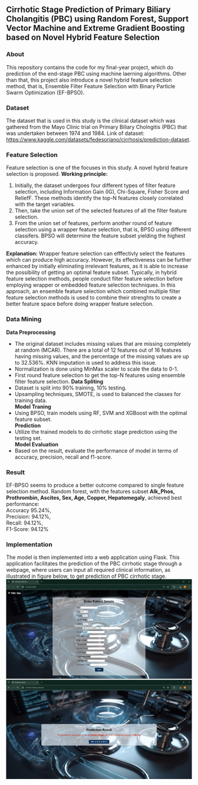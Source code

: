 ## Cirrhotic Stage Prediction of Primary Biliary Cholangitis (PBC) using Random Forest, Support Vector Machine and Extreme Gradient Boosting based on Novel Hybrid Feature Selection
### About
This repository contains the code for my final-year project, which do prediction of the end-stage PBC using machine laerning algorithms. Other than that, this project also introduce a novel hybrid feature selection method, that is, Ensemble Filter Feature Selection with Binary Particle Swarm Optimization (EF-BPSO).

### Dataset 
The dataset that is used in this study is the clinical dataset which was gathered from the Mayo Clinic trial on Primary Biliary Cholngitis (PBC) that was undertaken between 1974 and 1984. 
Link of dataset: https://www.kaggle.com/datasets/fedesoriano/cirrhosis/prediction-dataset. 

### Feature Selection
Feature selection is one of the focuses in this study. A novel hybrid feature selection is proposed.
**Working principle:**
1) Initially, the dataset undergoes four different types of filter feature selection, including Information Gain (IG), Chi-Square, Fisher Score and ReliefF. These methods identify the top-N features closely correlated with the target variables.
2) Then, take the union set of the selected features of all the filter feature selection.
3) From the union set of features, perform another round of feature selection using a wrapper feature selection, that is, BPSO using different classifers. BPSO will determine the feature subset yielding the highest accuracy.

**Explanation:**
Wrapper feature selection can efffectivly select the features which can produce high accuracy. However, its effectiveness can be further enhanced by initially eliminating irrelevant features, as it is able to increase the possibility of getting an optimal feature subset. Typically, in hybrid feature selection methods, people conduct filter feature selection before employing wrapper or embedded feature selection techniques. In this approach, an ensemble feature selection which combined multiple filter feature selection methods is used to combine their strenghts to create a better feature space before doing wrapper feature selection.

### Data Mining
**Data Preprocessing**
- The original dataset includes missing values that are missing completely at random (MCAR). There are a total of 12 features out of 16 features having missing values, and the percentage of the missing values are up to 32.536%. KNN imputation is used to address this issue.
- Normalization is done using MinMax scaler to scale the data to 0-1.
- First round feature selection to get the top-N features using ensemble filter feature selection.
**Data Spliting**
- Dataset is split into 90% training, 10% testing.
- Upsampling techniques, SMOTE, is used to balanced the classes for training data. <br>
**Model Traning**
- Using BPSO, train models using RF, SVM and XGBoost with the optimal feature subset. <br>
**Prediction**
- Utilize the trained models to do cirrhotic stage prediction using the testing set. <br>
**Model Evaluation**
- Based on the result, evaluate the performance of model in terms of accuracy, precision, recall and f1-score. <br>

### Result
EF-BPSO seems to produce a better outcome compared to single feature selection method.
Random forest, with the features subset **Alk_Phos, Prothrombin, Ascites, Sex, Age, Copper, Hepatomegaly**, achieved best performance: <br>
Accuracy 95.24%, <br>
Precision: 94.12%, <br>
Recall: 94.12%, <br>
F1-Score: 94.12%

### Implementation
The model is then implemented into a web application using Flask. This application facilitates the prediction of the PBC cirrhotic stage through a webpage, where users can input all required clinical information, as illustrated in figure below, to get prediction of PBC cirrhotic stage.
![webpage](https://github.com/kahwei26/PBC-Cirrhotic-Prediction/blob/847081174d506b915252b9a11abba45b69d0a5d0/img/Screenshot%202024-07-22%20231617.png?raw=true)
![result](https://github.com/kahwei26/PBC-Cirrhotic-Prediction/blob/df96f692f371370a9f87aca99d33fc585827d2a0/img/Screenshot%202024-07-22%20232137.png?raw=true)
